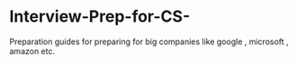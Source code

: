 Interview-Prep-for-CS-
======================

Preparation guides for preparing for big companies like google , microsoft , amazon etc.
